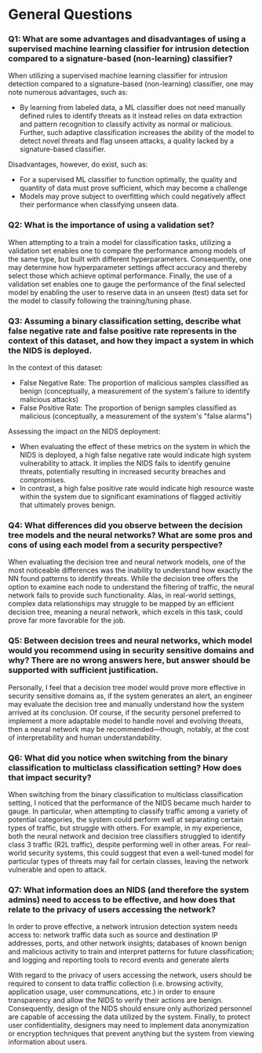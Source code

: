# General Questions

### Q1: What are some advantages and disadvantages of using a supervised machine learning classifier for intrusion detection compared to a signature-based (non-learning) classifier?


When utilizing a supervised machine learning classifier for intrusion detection compared to a signature-based (non-learning) classifier, one may note numerous advantages, such as:
- By learning from labeled data, a ML classifier does not need manually defined rules to identify threats as it instead relies on data extraction and pattern recognition to classify activity as normal or malicious. Further, such adaptive classification increases the ability of the model to detect novel threats and flag unseen attacks, a quality lacked by a signature-based classifier.

Disadvantages, however, do exist, such as:
- For a supervised ML classifier to function optimally, the quality and quantity of data must prove sufficient, which may become a challenge
- Models may prove subject to overfitting which could negatively affect their performance when classifying unseen data.

### Q2: What is the importance of using a validation set?

When attempting to a train a model for classification tasks, utilizing a validation set enables one to compare the performance among models of the same type, but built with different hyperparameters. Consequently, one may determine how hyperparameter settings affect accuracy and thereby select those which achieve optimal performance. Finally, the use of a validation set enables one to gauge the performance of the final selected model by enabling the user to reserve data in an unseen (test) data set for the model to classify following the training/tuning phase.

### Q3: Assuming a binary classification setting, describe what false negative rate and false positive rate represents in the context of this dataset, and how they impact a system in which the NIDS is deployed.

In the context of this dataset:

- False Negative Rate: The proportion of malicious samples classified as benign (conceptually, a measurement of the system's failure to identify malicious attacks)
- False Positive Rate: The proportion of benign samples classified as malicious (conceptually, a measurement of the system's "false alarms")

Assessing the impact on the NIDS deployment:
- When evaluating the effect of these metrics on the system in which the NIDS is deployed, a high false negative rate would indicate high system vulnerability to attack. It implies the NIDS fails to identify genuine threats, potentially resulting in increased security breaches and compromises.
- In contrast, a high false positive rate would indicate high resource waste within the system due to significant examinations of flagged activitiy that ultimately proves benign.

### Q4: What differences did you observe between the decision tree models and the neural networks? What are some pros and cons of using each model from a security perspective?

When evaluating the decision tree and neural network models, one of the most noticeable differences was the inability to understand how exactly the NN found patterns to identify threats. While the decision tree offers the option to examine each node to understand the filtering of traffic, the neural network fails to provide such functionality. Alas, in real-world settings, complex data relationships may struggle to be mapped by an efficient decision tree, meaning a neural network, which excels in this task, could prove far more favorable for the job.

### Q5: Between decision trees and neural networks, which model would you recommend using in security sensitive domains and why? There are no wrong answers here, but answer should be supported with sufficient justification.

Personally, I feel that a decision tree model would prove more effective in security sensitive domains as, if the system generates an alert, an engineer may  evaluate the decision tree and manually understand how the system arrived at its conclusion. Of course, if the security personel preferred to implement a more adaptable model to handle novel and evolving threats, then a neural network may be recommended—though, notably, at the cost of interpretability and human understandability.

### Q6: What did you notice when switching from the binary classification to multiclass classification setting? How does that impact security?

When switching from the binary classification to multiclass classification setting, I noticed that the performance of the NIDS became much harder to gauge. In particular, when attempting to classify traffic among a variety of potential categories, the system could perform well at separating certain types of traffic, but struggle with others. For example, in my experience, both the neural network and decision tree classifiers struggled to identify class 3 traffic (R2L traffic), despite performing well in other areas. For real-world security systems, this could suggest that even a well-tuned model for particular types of threats may fail for certain classes, leaving the network vulnerable and open to attack.

### Q7: What information does an NIDS (and therefore the system admins) need to access to be effective, and how does that relate to the privacy of users accessing the network?

In order to prove effective, a network intrusion detection system needs access to: network traffic data such as source and destination IP addresses, ports, and other network insights; databases of known benign and malicious activity to train and interpret patterns for future classification; and logging and reporting tools to record events and generate alerts


 With regard to the privacy of users accessing the network, users should be required to consent to data traffic collection (i.e. browsing activity, application usage, user communcations, etc.) in order to ensure transparency and allow the NIDS to verify their actions are benign. Consequently, design of the NIDS should ensure only authorized personnel are capable of accessing the data utilized by the system. Finally, to protect user confidentiality, designers may need to implement data anonymization or encryption techniques that prevent anything but the system from viewing information about users. 